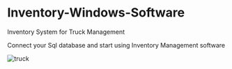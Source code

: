 # Inventory-Windows-Software
Inventory System for  Truck Management

Connect your Sql database and start using Inventory Management software

![truck](https://github.com/karthimahendran/Inventory-Application-CSharp/blob/main/truck.JPG)
